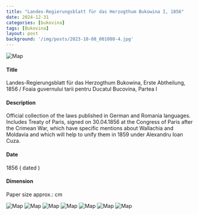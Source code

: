 ```yaml
---
title: "Landes-Regierungsblatt für das Herzogthum Bukowina I, 1856"
date: 2024-12-31
categories: [bukovina]
tags: [Bukovina]
layout: post
background: '/img/posts/2023-10-08_001080-4.jpg'
---
```

![Map](/myblogsite/img/posts/2023-10-08_001080-4.jpg "Map")

#### Title ####
Landes-Regierungsblatt für das Herzogthum Bukowina, Erste Abtheilung, 1856 / Foaia guvernului tarii pentru Ducatul Bucovina, Partea I

#### Description ####
Official collection of the laws published in German and Romania languages. Includes Treaty of Paris, signed on 30.04.1856 at the Congress of Paris after the Crimean War, which have specific mentions about Wallachia and Moldavia and which will help to unify them in 1859 under Alexandru Ioan Cuza.

#### Date ####
1856 ( dated )

#### Dimension ####
Paper size approx.: cm 

![Map](/myblogsite/img/posts/2023-10-08_001080-2.jpg "Map")
![Map](/myblogsite/img/posts/2023-10-08_001080-3.jpg "Map")
![Map](/myblogsite/img/posts/2023-10-08_001080-7.jpg "Map")
![Map](/myblogsite/img/posts/2023-10-08_001080-6.jpg "Map")
![Map](/myblogsite/img/posts/2023-10-08_001080-8.jpg "Map")
![Map](/myblogsite/img/posts/2023-10-08_001080-5.jpg "Map")
![Map](/myblogsite/img/posts/2023-10-08_001080-1.jpg "Map")